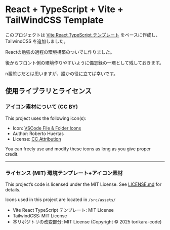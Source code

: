 # React + TypeScript + Vite + TailWindCSS Template

このプロジェクトは [Vite React TypeScript テンプレート](https://github.com/vitejs/vite/tree/main/packages/create-vite/template-react) をベースに作成し、TailwindCSS を追加しました。

Reactの勉強の過程の環境構築のついでに作りました。

後からフロント側の環境作りやすいように備忘録の一環として残しておきます。

n番煎じだとは思いますが、誰かの役に立てば幸いです。

## 使用ライブラリとライセンス

### アイコン素材について (CC BY)

This project uses the following icon(s):

- Icon: [VSCode File & Folder Icons](https://icon-icons.com/ja/%E3%82%A2%E3%82%A4%E3%82%B3%E3%83%B3/%E3%83%95%E3%82%A1%E3%82%A4%E3%83%AB-%E3%82%BF%E3%82%A4%E3%83%97-%E8%BF%BD%E3%81%84%E9%A2%A8/130128)
- Author: Roberto Huertas
- License: [CC Attribution](https://creativecommons.org/licenses/by/4.0/)

You can freely use and modify these icons as long as you give proper credit.

---

### ライセンス (MIT) 環境テンプレート+アイコン素材

This project’s code is licensed under the MIT License. See [LICENSE.md](./LICENSE.md) for details.

Icons used in this project are located in `/src/assets/`

- Vite React TypeScript テンプレート: MIT License
- TailwindCSS: MIT License
- 本リポジトリの改変部分: MIT License (Copyright © 2025 torikara-code)